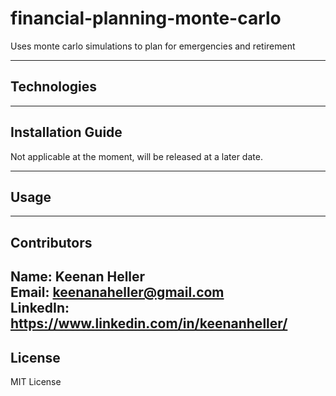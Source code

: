 # financial-planning-monte-carlo
Uses monte carlo simulations to plan for emergencies and retirement


---

## Technologies


---

## Installation Guide
Not applicable at the moment, will be released at a later date.

---

## Usage


---

## Contributors

Name: Keenan Heller<br />
Email: keenanaheller@gmail.com<br />
LinkedIn: https://www.linkedin.com/in/keenanheller/<br />
---

## License

MIT License
